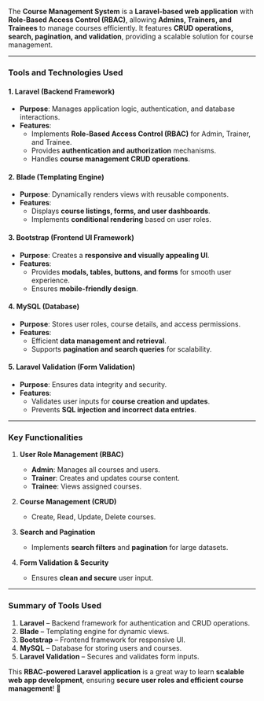 The **Course Management System** is a **Laravel-based web application** with **Role-Based Access Control (RBAC)**, allowing **Admins, Trainers, and Trainees** to manage courses efficiently. It features **CRUD operations, search, pagination, and validation**, providing a scalable solution for course management.  

---

### **Tools and Technologies Used**  

#### **1. Laravel (Backend Framework)**
- **Purpose**: Manages application logic, authentication, and database interactions.  
- **Features**:  
  - Implements **Role-Based Access Control (RBAC)** for Admin, Trainer, and Trainee.  
  - Provides **authentication and authorization** mechanisms.  
  - Handles **course management CRUD operations**.  

#### **2. Blade (Templating Engine)**
- **Purpose**: Dynamically renders views with reusable components.  
- **Features**:  
  - Displays **course listings, forms, and user dashboards**.  
  - Implements **conditional rendering** based on user roles.  

#### **3. Bootstrap (Frontend UI Framework)**
- **Purpose**: Creates a **responsive and visually appealing UI**.  
- **Features**:  
  - Provides **modals, tables, buttons, and forms** for smooth user experience.  
  - Ensures **mobile-friendly design**.  

#### **4. MySQL (Database)**
- **Purpose**: Stores user roles, course details, and access permissions.  
- **Features**:  
  - Efficient **data management and retrieval**.  
  - Supports **pagination and search queries** for scalability.  

#### **5. Laravel Validation (Form Validation)**
- **Purpose**: Ensures data integrity and security.  
- **Features**:  
  - Validates user inputs for **course creation and updates**.  
  - Prevents **SQL injection and incorrect data entries**.  

---

### **Key Functionalities**
1. **User Role Management (RBAC)**  
   - **Admin**: Manages all courses and users.  
   - **Trainer**: Creates and updates course content.  
   - **Trainee**: Views assigned courses.  

2. **Course Management (CRUD)**  
   - Create, Read, Update, Delete courses.  

3. **Search and Pagination**  
   - Implements **search filters** and **pagination** for large datasets.  

4. **Form Validation & Security**  
   - Ensures **clean and secure** user input.  

---

### **Summary of Tools Used**
1. **Laravel** – Backend framework for authentication and CRUD operations.  
2. **Blade** – Templating engine for dynamic views.  
3. **Bootstrap** – Frontend framework for responsive UI.  
4. **MySQL** – Database for storing users and courses.  
5. **Laravel Validation** – Secures and validates form inputs.  

This **RBAC-powered Laravel application** is a great way to learn **scalable web app development**, ensuring **secure user roles and efficient course management**! 🚀
